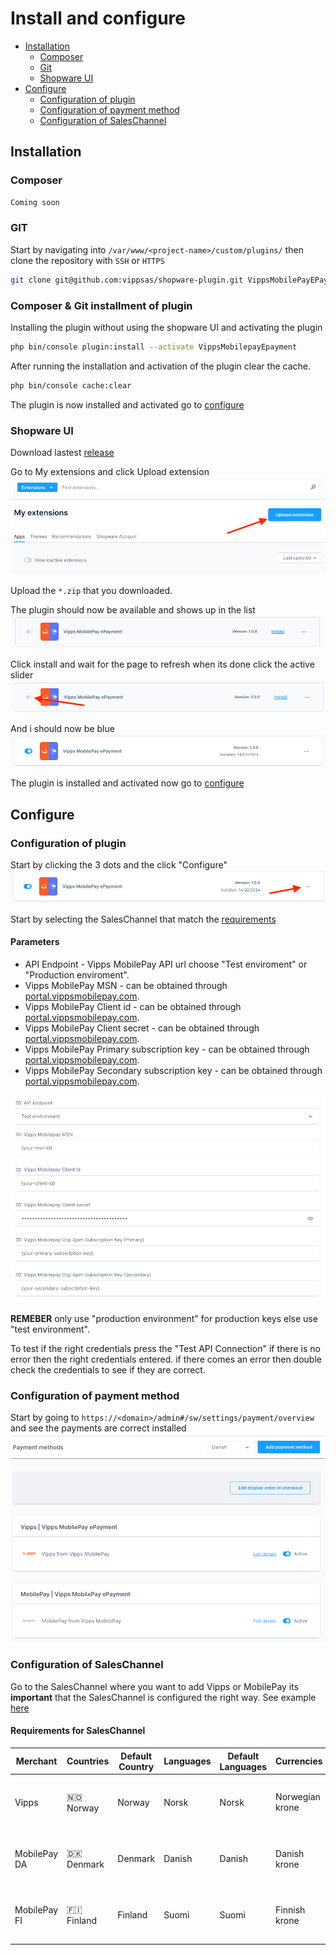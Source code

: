 <!-- START_METADATA
---
title: Install and configure Shopware
sidebar_label: Install and configure
sidebar_position: 10
pagination_next: null
pagination_prev: null
---
END_METADATA -->

# Install and configure
- [Installation](#installation)
  - [Composer](#composer)
  - [Git](#git)
  - [Shopware UI](#shopware-ui)
- [Configure](#configure)
  - [Configuration of plugin](#configuration-of-plugin)
  - [Configuration of payment method](#configuration-of-payment-method)
  - [Configuration of SalesChannel](#configuration-of-saleschannel)

## Installation
### Composer
```bash
Coming soon
```
 
### GIT
Start by navigating into `/var/www/<project-name>/custom/plugins/` then clone the repository with `SSH` or `HTTPS`

```bash 
git clone git@github.com:vippsas/shopware-plugin.git VippsMobilePayEPayment
```

### Composer & Git installment of plugin
Installing the plugin without using the shopware UI and activating the plugin
```bash 
php bin/console plugin:install --activate VippsMobilepayEpayment
```

After running the installation and activation of the plugin clear the cache.
```bash 
php bin/console cache:clear
```

The plugin is now installed and activated go to [configure](#configure)

### Shopware UI
Download lastest [release](https://github.com/vippsas/shopware-plugin/releases/latest) 

Go to My extensions and click Upload extension
![upload extensions](./images/installation/upload_extension.png)

Upload the `*.zip` that you downloaded.

The plugin should now be available and shows up in the list 
![plugin available](./images/installation/plugin_available.png)

Click install and wait for the page to refresh when its done click the active slider
![plugin activate](./images/installation/plugin_activate.png)

And i should now be blue
![plugin install and activated](./images/installation/plugin_installed_and_activated.png)

The plugin is installed and activated now go to [configure](#configure)

## Configure

### Configuration of plugin
Start by clicking the 3 dots and the click "Configure" 
![configure plugin](./images/installation/plugin_configure.png)

Start by selecting the SalesChannel that match the [requirements](#requirements-for-saleschannel)

#### Parameters
- API Endpoint - Vipps MobilePay API url choose "Test enviroment" or "Production enviroment".
- Vipps MobilePay MSN - can be obtained through [portal.vippsmobilepay.com](https://portal.vippsmobilepay.com/).
- Vipps MobilePay Client id - can be obtained through [portal.vippsmobilepay.com](https://portal.vippsmobilepay.com/).
- Vipps MobilePay Client secret - can be obtained through [portal.vippsmobilepay.com](https://portal.vippsmobilepay.com/).
- Vipps MobilePay Primary subscription key - can be obtained through [portal.vippsmobilepay.com](https://portal.vippsmobilepay.com/).
- Vipps MobilePay Secondary subscription key - can be obtained through [portal.vippsmobilepay.com](https://portal.vippsmobilepay.com/).

![plugin config exampel](./images/installation/plugin_temp_config.png)

**REMEBER** only use "production environment" for production keys else use "test environment". 

To test if the right credentials press the "Test API Connection" if there is no error then the right credentials entered. if there comes an error then double check the credentials to see if they are correct.

### Configuration of payment method
Start by going to `https://<domain>/admin#/sw/settings/payment/overview` and see the payments are correct installed
![payment method installed](./images/installation/plugin_payment_method_installed.png)


### Configuration of SalesChannel
Go to the SalesChannel where you want to add Vipps or MobilePay its **important** that the SalesChannel is configured the right way. See example [here](./images/installation/exampel_of_saleschannel.png)

#### Requirements for SalesChannel

| Merchant     | Countries    | Default Country | Languages | Default Languages | Currencies       | Default Currencies | Payment Methods                       |  Test environment  |  Production environment  |
|--------------|--------------|-----------------|-----------|-------------------|------------------|--------------------|---------------------------------------|:------------------:|:------------------------:|
| Vipps        | 🇳🇴 Norway    | Norway          | Norsk     | Norsk             | Norwegian krone  | Norwegian krone    | Vipps \| Vipps MobilePay \| ePayment  |         ✅          |            ✅             |
| MobilePay DA | 🇩🇰 Denmark   | Denmark         | Danish    | Danish            | Danish krone     | Danish krone       | MobilePay \| Vipps MobilePay \| ePayment |         ❌          |            ✅             |
| MobilePay FI | 🇫🇮 Finland   | Finland         | Suomi     | Suomi             | Finnish krone    | Finnish krone      | MobilePay \| Vipps MobilePay \| ePayment |         ❌          |            ✅             |
